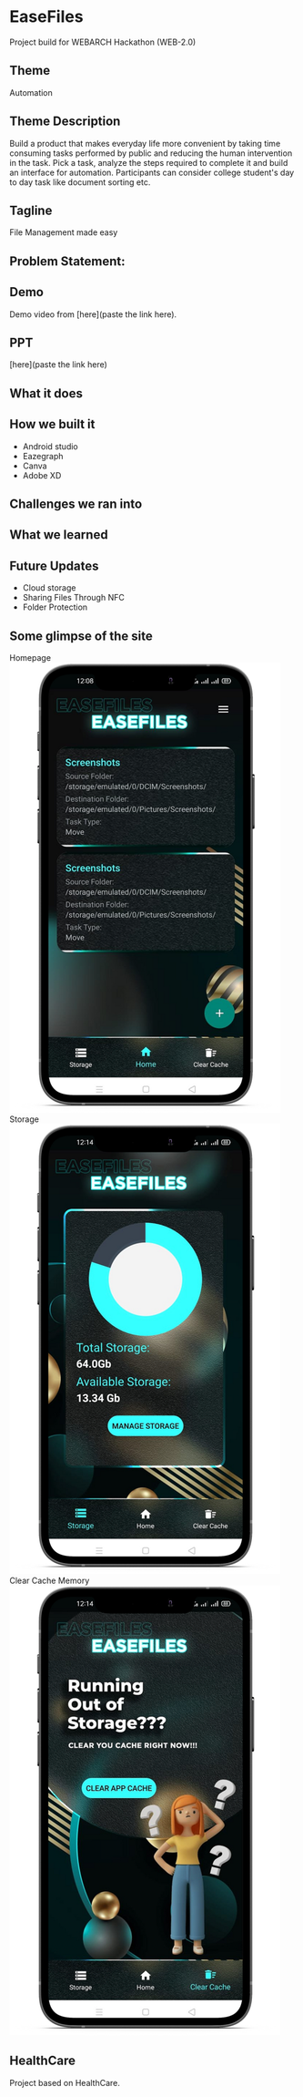 # EaseFiles
Project build for WEBARCH Hackathon (WEB-2.0)

## Theme
Automation

## Theme Description
Build a product that makes everyday life more convenient by taking time 
consuming tasks performed by public and reducing the human intervention in 
the task.
Pick a task, analyze the steps required to complete it and build an interface for 
automation.
Participants can consider college student's day to day task like document sorting
etc.

## Tagline
File Management made easy

## Problem Statement:
<!-- Problem Statement: -->

## Demo
Demo video from [here](paste the link here).

## PPT
[here](paste the link here)

## What it does


## How we built it
- Android studio
- Eazegraph
- Canva
- Adobe XD

## Challenges we ran into

## What we learned


## Future Updates
- Cloud storage
- Sharing Files Through NFC
- Folder Protection

## Some glimpse of the site
Homepage
![](gitImg/2.png)
<br>
Storage
![Storage](gitImg/3.png)
<br>
Clear Cache Memory
![Clear Cache Memory](gitImg/1.png)
<br>

## HealthCare
Project based on HealthCare.

